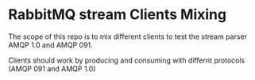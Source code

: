 # RabbitMQ stream Clients Mixing

The scope of this repo is to mix different clients to test the stream parser AMQP 1.0 and AMQP 091.

Clients should work by producing and consuming with differnt protocols (AMQP 091 and AMQP 1.0)




